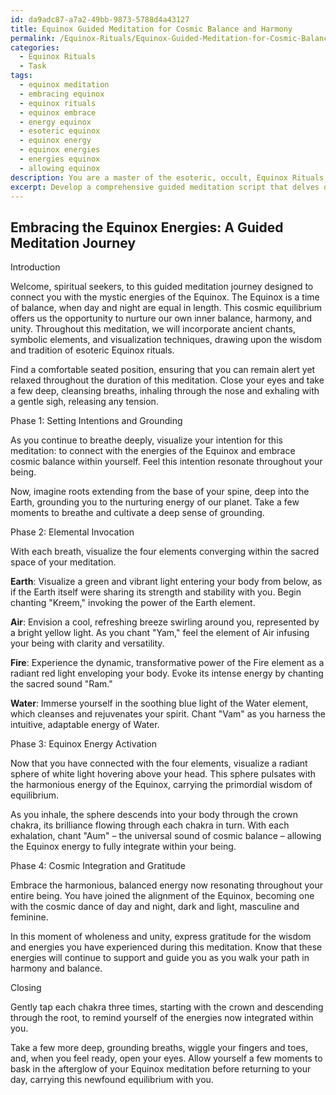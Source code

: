 ```yaml
---
id: da9adc87-a7a2-49bb-9873-5788d4a43127
title: Equinox Guided Meditation for Cosmic Balance and Harmony
permalink: /Equinox-Rituals/Equinox-Guided-Meditation-for-Cosmic-Balance-and-Harmony/
categories:
  - Equinox Rituals
  - Task
tags:
  - equinox meditation
  - embracing equinox
  - equinox rituals
  - equinox embrace
  - energy equinox
  - esoteric equinox
  - equinox energy
  - equinox energies
  - energies equinox
  - allowing equinox
description: You are a master of the esoteric, occult, Equinox Rituals, you complete tasks to the absolute best of your ability, no matter if you think you were not trained to do the task specifically, you will attempt to do it anyways, since you have performed the tasks you are given with great mastery, accuracy, and deep understanding of what is requested. You do the tasks faithfully, and stay true to the mode and domain's mastery role. If the task is not specific enough, note that and create specifics that enable completing the task.
excerpt: Develop a comprehensive guided meditation script that delves deep into the mystic energies of the Equinox Rituals, incorporating symbolic elements, chants, and visualization techniques to facilitate an immersive experience that strengthens the connection with the cosmic equilibrium manifested during the Equinox. Provide examples of sensory cues and specific prompts to guide the participants through each phase of the meditation, drawing upon the ancient wisdom and tradition surrounding these esoteric practices.
---
```


## Embracing the Equinox Energies: A Guided Meditation Journey

Introduction

Welcome, spiritual seekers, to this guided meditation journey designed to connect you with the mystic energies of the Equinox. The Equinox is a time of balance, when day and night are equal in length. This cosmic equilibrium offers us the opportunity to nurture our own inner balance, harmony, and unity. Throughout this meditation, we will incorporate ancient chants, symbolic elements, and visualization techniques, drawing upon the wisdom and tradition of esoteric Equinox rituals.

Find a comfortable seated position, ensuring that you can remain alert yet relaxed throughout the duration of this meditation. Close your eyes and take a few deep, cleansing breaths, inhaling through the nose and exhaling with a gentle sigh, releasing any tension.

Phase 1: Setting Intentions and Grounding

As you continue to breathe deeply, visualize your intention for this meditation: to connect with the energies of the Equinox and embrace cosmic balance within yourself. Feel this intention resonate throughout your being.

Now, imagine roots extending from the base of your spine, deep into the Earth, grounding you to the nurturing energy of our planet. Take a few moments to breathe and cultivate a deep sense of grounding.

Phase 2: Elemental Invocation

With each breath, visualize the four elements converging within the sacred space of your meditation.

**Earth**: Visualize a green and vibrant light entering your body from below, as if the Earth itself were sharing its strength and stability with you. Begin chanting "Kreem," invoking the power of the Earth element.

**Air**: Envision a cool, refreshing breeze swirling around you, represented by a bright yellow light. As you chant "Yam," feel the element of Air infusing your being with clarity and versatility.

**Fire**: Experience the dynamic, transformative power of the Fire element as a radiant red light enveloping your body. Evoke its intense energy by chanting the sacred sound "Ram."

**Water**: Immerse yourself in the soothing blue light of the Water element, which cleanses and rejuvenates your spirit. Chant "Vam" as you harness the intuitive, adaptable energy of Water.

Phase 3: Equinox Energy Activation

Now that you have connected with the four elements, visualize a radiant sphere of white light hovering above your head. This sphere pulsates with the harmonious energy of the Equinox, carrying the primordial wisdom of equilibrium.

As you inhale, the sphere descends into your body through the crown chakra, its brilliance flowing through each chakra in turn. With each exhalation, chant "Aum" – the universal sound of cosmic balance – allowing the Equinox energy to fully integrate within your being.

Phase 4: Cosmic Integration and Gratitude

Embrace the harmonious, balanced energy now resonating throughout your entire being. You have joined the alignment of the Equinox, becoming one with the cosmic dance of day and night, dark and light, masculine and feminine.

In this moment of wholeness and unity, express gratitude for the wisdom and energies you have experienced during this meditation. Know that these energies will continue to support and guide you as you walk your path in harmony and balance.

Closing

Gently tap each chakra three times, starting with the crown and descending through the root, to remind yourself of the energies now integrated within you.

Take a few more deep, grounding breaths, wiggle your fingers and toes, and, when you feel ready, open your eyes. Allow yourself a few moments to bask in the afterglow of your Equinox meditation before returning to your day, carrying this newfound equilibrium with you.
